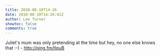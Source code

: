 ```yaml
---
title: 2010-08-10T14-26
date: 2010-08-10T14:26:41Z
author: Lee Turner
showtoc: false
comments: true
---
```


Juliet's mum was only pretending at the time but hey, no one else knows that :-) - http://ping.fm/tIpuB

